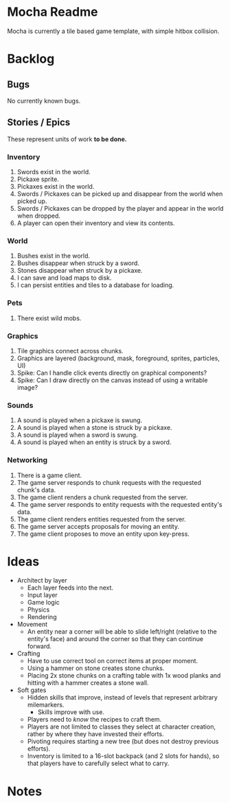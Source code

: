 # Mocha Readme
Mocha is currently a tile based game template, with simple hitbox collision.
 

# Backlog
## Bugs
No currently known bugs.

## Stories / Epics
These represent units of work **to be done.**

### Inventory
1. Swords exist in the world.
1. Pickaxe sprite.
1. Pickaxes exist in the world.
1. Swords / Pickaxes can be picked up and disappear from the world when picked up.
1. Swords / Pickaxes can be dropped by the player and appear in the world when dropped.
1. A player can open their inventory and view its contents.

### World
1. Bushes exist in the world.
1. Bushes disappear when struck by a sword.
1. Stones disappear when struck by a pickaxe.
1. I can save and load maps to disk.
1. I can persist entities and tiles to a database for loading.

### Pets
1. There exist wild mobs.

### Graphics
1. Tile graphics connect across chunks.
1. Graphics are layered (background, mask, foreground, sprites, particles, UI)
1. Spike: Can I handle click events directly on graphical components? 
1. Spike: Can I draw directly on the canvas instead of using a writable image?

### Sounds
1. A sound is played when a pickaxe is swung.
1. A sound is played when a stone is struck by a pickaxe.
1. A sound is played when a sword is swung.
1. A sound is played when an entity is struck by a sword.

### Networking
1. There is a game client.
1. The game server responds to chunk requests with the requested chunk's data.
1. The game client renders a chunk requested from the server.
1. The game server responds to entity requests with the requested entity's data.
1. The game client renders entities requested from the server.
1. The game server accepts proposals for moving an entity.
1. The game client proposes to move an entity upon key-press.

# Ideas
+ Architect by layer
  + Each layer feeds into the next.
  + Input layer
  + Game logic
  + Physics
  + Rendering
+ Movement
  + An entity near a corner will be able to slide left/right (relative to the entity's face) and around the corner so that they can continue forward.
+ Crafting
  + Have to use correct tool on correct items at proper moment.
  + Using a hammer on stone creates stone chunks.
  + Placing 2x stone chunks on a crafting table with 1x wood planks and hitting with a hammer creates a stone wall.
+ Soft gates
  + Hidden skills that improve, instead of levels that represent arbitrary milemarkers.
    + Skills improve with use.
  + Players need to _know_ the recipes to craft them.
  + Players are not limited to classes they select at character creation, rather by where they have invested their efforts.
  + Pivoting requires starting a new tree (but does not destroy previous efforts).
  + Inventory is limited to a 16-slot backpack (and 2 slots for hands), so that players have to carefully select what to carry.

# Notes

